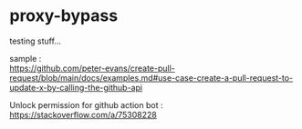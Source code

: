 # proxy-bypass
testing stuff...

sample :  
https://github.com/peter-evans/create-pull-request/blob/main/docs/examples.md#use-case-create-a-pull-request-to-update-x-by-calling-the-github-api

Unlock permission for github action bot :  
https://stackoverflow.com/a/75308228
